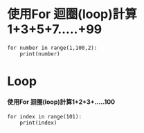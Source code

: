 # 使用For 迴圈(loop)計算1+3+5+7.....+99
```
for number in range(1,100,2):
    print(number)
```



# Loop 
#### 使用For 迴圈(loop)計算1+2+3+.....100
```
for index in range(101):
	print(index)
```

